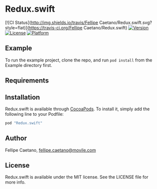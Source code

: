 # Redux.swift

[![CI Status](http://img.shields.io/travis/Fellipe Caetano/Redux.swift.svg?style=flat)](https://travis-ci.org/Fellipe Caetano/Redux.swift)
[![Version](https://img.shields.io/cocoapods/v/Redux.swift.svg?style=flat)](http://cocoapods.org/pods/Redux.swift)
[![License](https://img.shields.io/cocoapods/l/Redux.swift.svg?style=flat)](http://cocoapods.org/pods/Redux.swift)
[![Platform](https://img.shields.io/cocoapods/p/Redux.swift.svg?style=flat)](http://cocoapods.org/pods/Redux.swift)

## Example

To run the example project, clone the repo, and run `pod install` from the Example directory first.

## Requirements

## Installation

Redux.swift is available through [CocoaPods](http://cocoapods.org). To install
it, simply add the following line to your Podfile:

```ruby
pod "Redux.swift"
```

## Author

Fellipe Caetano, fellipe.caetano@movile.com

## License

Redux.swift is available under the MIT license. See the LICENSE file for more info.
